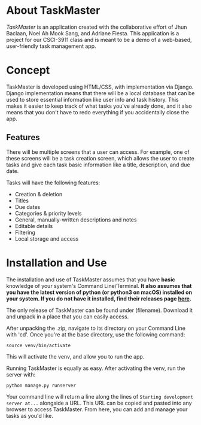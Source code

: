 # About TaskMaster
*TaskMaster* is an application created with the collaborative effort of Jhun Baclaan, Noel Ah Mook Sang, and Adriane Fiesta.
This application is a project for our CSCI-3911 class and is meant to be a demo of a web-based, user-friendly task management app.
# Concept
TaskMaster is developed using HTML/CSS, with implementation via Django. Django implementation means that there will be a local database that can be used to store
essential information like user info and task history. This makes it easier to keep track of what tasks you've already done, and it also means that you don't have to redo everything
if you accidentally close the app.
## Features
There will be multiple screens that a user can access. For example, one of these screens will be a task creation screen, which allows the user to create tasks and give each task
basic information like a title, description, and due date.

Tasks will have the following features:
- Creation & deletion
- Titles
- Due dates
- Categories & priority levels
- General, manually-written descriptions and notes
- Editable details
- Filtering
- Local storage and access

# Installation and Use
The installation and use of TaskMaster assumes that you have **basic** knowledge of
your system's Command Line/Terminal. **It also assumes that you have the latest version of python (or python3 on macOS) installed
on your system. If you do not have it installed, find their releases page [here](https://www.python.org/downloads/).**

The only release of TaskMaster can be found under (filename). Download it and unpack in a place that you can easily access.

After unpacking the .zip, navigate to its directory on your Command Line with 'cd'. Once you're at the base directory,
use the following command:
```
source venv/bin/activate
```
This will activate the venv, and allow you to run the app.

Running TaskMaster is equally as easy. After activating the venv, run the server with:
```
python manage.py runserver
```
Your command line will return a line along the lines of `Starting development server at...` alongside a URL. 
This URL can be copied and pasted into any browser to access TaskMaster. From here, you can add and manage your tasks as you'd like.
